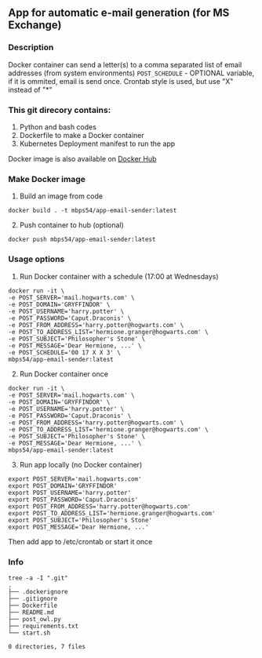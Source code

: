 ## App for automatic e-mail generation (for MS Exchange)
### Description
Docker container can send a letter(s) to a comma separated list of email addresses (from system environments)
```POST_SCHEDULE``` - OPTIONAL variable, if it is ommited, email is send once.
Crontab style is used, but use "X" instead of "*"

### This git direcory contains:
1. Python and bash codes
2. Dockerfile to make a Docker container
3. Kubernetes Deployment manifest to run the app

Docker image is also available on [Docker Hub](https://hub.docker.com/r/mbps54/app-email)

### Make Docker image
1. Build an image from code
```
docker build . -t mbps54/app-email-sender:latest
```

2. Push container to hub (optional)
```
docker push mbps54/app-email-sender:latest
```
### Usage options
1. Run Docker container with a schedule (17:00 at Wednesdays)
```
docker run -it \
-e POST_SERVER='mail.hogwarts.com' \
-e POST_DOMAIN='GRYFFINDOR' \
-e POST_USERNAME='harry.potter' \
-e POST_PASSWORD='Caput.Draconis' \
-e POST_FROM_ADDRESS='harry.potter@hogwarts.com' \
-e POST_TO_ADDRESS_LIST='hermione.granger@hogwarts.com' \
-e POST_SUBJECT='Philosopher's Stone' \
-e POST_MESSAGE='Dear Hermione, ...' \
-e POST_SCHEDULE='00 17 X X 3' \
mbps54/app-email-sender:latest
```

2. Run Docker container once
```
docker run -it \
-e POST_SERVER='mail.hogwarts.com' \
-e POST_DOMAIN='GRYFFINDOR' \
-e POST_USERNAME='harry.potter' \
-e POST_PASSWORD='Caput.Draconis' \
-e POST_FROM_ADDRESS='harry.potter@hogwarts.com' \
-e POST_TO_ADDRESS_LIST='hermione.granger@hogwarts.com' \
-e POST_SUBJECT='Philosopher's Stone' \
-e POST_MESSAGE='Dear Hermione, ...' \
mbps54/app-email-sender:latest
```

3. Run app locally (no Docker container)
```
export POST_SERVER='mail.hogwarts.com'
export POST_DOMAIN='GRYFFINDOR'
export POST_USERNAME='harry.potter'
export POST_PASSWORD='Caput.Draconis'
export POST_FROM_ADDRESS='harry.potter@hogwarts.com'
export POST_TO_ADDRESS_LIST='hermione.granger@hogwarts.com'
export POST_SUBJECT='Philosopher's Stone'
export POST_MESSAGE='Dear Hermione, ...'
```
Then add app to /etc/crontab or start it once

### Info
```
tree -a -I ".git"
.
├── .dockerignore
├── .gitignore
├── Dockerfile
├── README.md
├── post_owl.py
├── requirements.txt
└── start.sh

0 directories, 7 files
```
